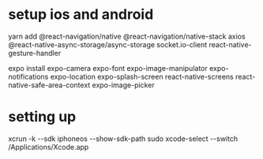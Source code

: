 # setup ios and android
yarn add 
@react-navigation/native @react-navigation/native-stack axios @react-native-async-storage/async-storage socket.io-client react-native-gesture-handler

expo install 
expo-camera expo-font expo-image-manipulator expo-notifications expo-location expo-splash-screen react-native-screens react-native-safe-area-context expo-image-picker

# setting up
xcrun -k --sdk iphoneos --show-sdk-path
sudo xcode-select --switch /Applications/Xcode.app
